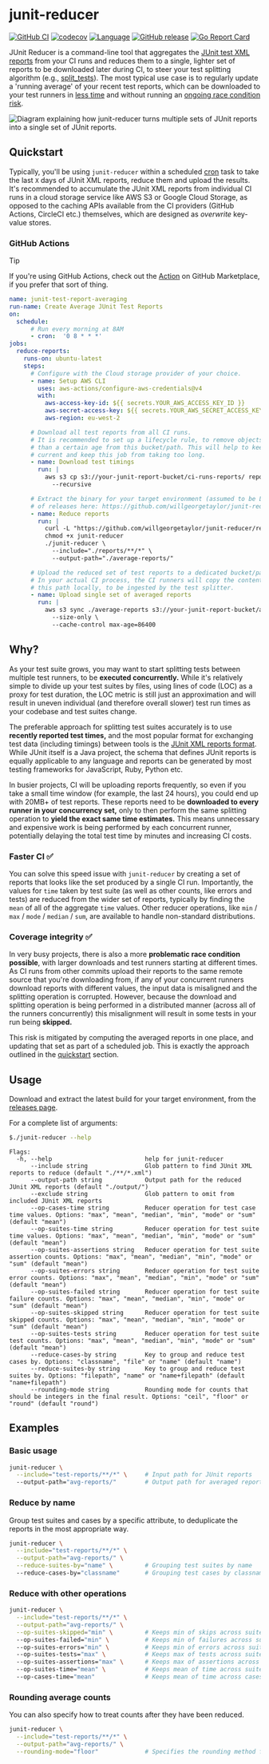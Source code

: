 # junit-reducer

[![GitHub CI](https://github.com/willgeorgetaylor/junit-reducer/actions/workflows/test.yml/badge.svg)](https://github.com/willgeorgetaylor/junit-reducer/actions/workflows/test.yml)
[![codecov](https://codecov.io/gh/willgeorgetaylor/junit-reducer/graph/badge.svg?token=08001J4XQH)](https://codecov.io/gh/willgeorgetaylor/junit-reducer)
[![Language](https://img.shields.io/badge/Language-Go-blue.svg)](https://golang.org/)
[![GitHub release](https://img.shields.io/github/tag/willgeorgetaylor/junit-reducer.svg?label=release)](https://github.com/willgeorgetaylor/junit-reducer/releases)
[![Go Report Card](https://goreportcard.com/badge/github.com/willgeorgetaylor/junit-reducer)](https://goreportcard.com/report/github.com/willgeorgetaylor/junit-reducer)

JUnit Reducer is a command-line tool that aggregates the [JUnit test XML reports](https://www.ibm.com/docs/en/developer-for-zos/14.1?topic=formats-junit-xml-format) from your CI runs and reduces them to a single, lighter set of reports to be downloaded later during CI, to steer your test splitting algorithm (e.g., [split_tests](https://github.com/marketplace/actions/split-tests)). The most typical use case is to regularly update a 'running average' of your recent test reports, which can be downloaded to your test runners in [less time](#faster-ci-) and without running an [ongoing race condition risk](#coverage-integrity-).

<picture>
  <source media="(prefers-color-scheme: dark)" srcset="./diagram-dark.png">
  <img alt="Diagram explaining how junit-reducer turns multiple sets of JUnit reports into a single set of JUnit reports." src="./diagram-light.png">
</picture>

## Quickstart

Typically, you'll be using `junit-reducer` within a scheduled [cron](https://docs.github.com/en/actions/using-workflows/events-that-trigger-workflows#schedule) task to take the last `X` days of JUnit XML reports, reduce them and upload the results. It's recommended to accumulate the JUnit XML reports from individual CI runs in a cloud storage service like AWS S3 or Google Cloud Storage, as opposed to the caching APIs available from the CI providers (GitHub Actions, CircleCI etc.) themselves, which are designed as _overwrite_ key-value stores.

### GitHub Actions

> [!TIP]
> If you're using GitHub Actions, check out the [Action](https://github.com/marketplace/actions/reduce-junit-xml-test-reports) on GitHub Marketplace, if you prefer that sort of thing.

```yaml
name: junit-test-report-averaging
run-name: Create Average JUnit Test Reports
on:
  schedule:
      # Run every morning at 8AM
      - cron:  '0 8 * * *'
jobs:
  reduce-reports:
    runs-on: ubuntu-latest
    steps:
      # Configure with the Cloud storage provider of your choice.
      - name: Setup AWS CLI
        uses: aws-actions/configure-aws-credentials@v4
        with:
          aws-access-key-id: ${{ secrets.YOUR_AWS_ACCESS_KEY_ID }}
          aws-secret-access-key: ${{ secrets.YOUR_AWS_SECRET_ACCESS_KEY }}
          aws-region: eu-west-2

      # Download all test reports from all CI runs.
      # It is recommended to set up a lifecycle rule, to remove objects older
      # than a certain age from this bucket/path. This will help to keep the test reports
      # current and keep this job from taking too long.
      - name: Download test timings
        run: |
          aws s3 cp s3://your-junit-report-bucket/ci-runs-reports/ reports/ \
            --recursive

      # Extract the binary for your target environment (assumed to be Linux). See full list
      # of releases here: https://github.com/willgeorgetaylor/junit-reducer/releases
      - name: Reduce reports
        run: |
          curl -L "https://github.com/willgeorgetaylor/junit-reducer/releases/latest/download/junit-reducer_Linux_x86_64.tar.gz" | tar -xzf -
          chmod +x junit-reducer
          ./junit-reducer \
            --include="./reports/**/*" \
            --output-path="./average-reports/"

      # Upload the reduced set of test reports to a dedicated bucket/path.
      # In your actual CI process, the CI runners will copy the contents of
      # this path locally, to be ingested by the test splitter.
      - name: Upload single set of averaged reports
        run: |
          aws s3 sync ./average-reports s3://your-junit-report-bucket/average-reports/ \
            --size-only \
            --cache-control max-age=86400
```

## Why?

As your test suite grows, you may want to start splitting tests between multiple test runners, to be **executed concurrently.** While it's relatively simple to divide up your test suites by files, using lines of code (LOC) as a proxy for test duration, the LOC metric is still just an approximation and will result in uneven individual (and therefore overall slower) test run times as your codebase and test suites change.

The preferable approach for splitting test suites accurately is to use **recently reported test times,** and the most popular format for exchanging test data (including timings) between tools is the [JUnit XML reports format](https://www.ibm.com/docs/en/developer-for-zos/14.1?topic=formats-junit-xml-format). While JUnit itself is a Java project, the schema that defines JUnit reports is equally applicable to any language and reports can be generated by most testing frameworks for JavaScript, Ruby, Python etc.

In busier projects, CI will be uploading reports frequently, so even if you take a small time window (for example, the last 24 hours), you could end up with 20MB+ of test reports. These reports need to be **downloaded to every runner in your concurrency set,** only to then perform the same splitting operation to **yield the exact same time estimates.** This means unnecessary and expensive work is being performed by each concurrent runner, potentially delaying the total test time by minutes and increasing CI costs.

### Faster CI ✅

You can solve this speed issue with `junit-reducer` by creating a set of reports that looks like the set produced by a single CI run. Importantly, the values for `time` taken by test suite (as well as other counts, like errors and tests) are reduced from the wider set of reports, typically by finding the `mean` of all of the aggregate `time` values. Other reducer operations, like `min` / `max` / `mode` / `median` / `sum`, are available to handle non-standard distributions.

### Coverage integrity ✅

In very busy projects, there is also a more **problematic race condition possible**, with larger downloads and test runners starting at different times. As CI runs from other commits upload their reports to the same remote source that you're downloading from, if any of your concurrent runners download reports with different values, the input data is misaligned and the splitting operation is corrupted. However, because the download and splitting operation is being performed in a distributed manner (across all of the runners concurrently) this misalignment will result in some tests in your run being **skipped.**

This risk is mitigated by computing the averaged reports in one place, and updating that set as part of a scheduled job. This is exactly the approach outlined in the [quickstart](#quickstart) section.

## Usage

Download and extract the latest build for your target environment, from the [releases page](https://github.com/willgeorgetaylor/junit-reducer/releases).

For a complete list of arguments:

```bash
$./junit-reducer --help
```

```
Flags:
  -h, --help                          help for junit-reducer
      --include string                Glob pattern to find JUnit XML reports to reduce (default "./**/*.xml")
      --output-path string            Output path for the reduced JUnit XML reports (default "./output/")
      --exclude string                Glob pattern to omit from included JUnit XML reports
      --op-cases-time string          Reducer operation for test case time values. Options: "max", "mean", "median", "min", "mode" or "sum" (default "mean")
      --op-suites-time string         Reducer operation for test suite time values. Options: "max", "mean", "median", "min", "mode" or "sum" (default "mean")
      --op-suites-assertions string   Reducer operation for test suite assertion counts. Options: "max", "mean", "median", "min", "mode" or "sum" (default "mean")
      --op-suites-errors string       Reducer operation for test suite error counts. Options: "max", "mean", "median", "min", "mode" or "sum" (default "mean")
      --op-suites-failed string       Reducer operation for test suite failure counts. Options: "max", "mean", "median", "min", "mode" or "sum" (default "mean")
      --op-suites-skipped string      Reducer operation for test suite skipped counts. Options: "max", "mean", "median", "min", "mode" or "sum" (default "mean")
      --op-suites-tests string        Reducer operation for test suite test counts. Options: "max", "mean", "median", "min", "mode" or "sum" (default "mean")
      --reduce-cases-by string        Key to group and reduce test cases by. Options: "classname", "file" or "name" (default "name")
      --reduce-suites-by string       Key to group and reduce test suites by. Options: "filepath", "name" or "name+filepath" (default "name+filepath")
      --rounding-mode string          Rounding mode for counts that should be integers in the final result. Options: "ceil", "floor" or "round" (default "round")
```

## Examples

### Basic usage

```bash
junit-reducer \
  --include="test-reports/**/*" \     # Input path for JUnit reports
  --output-path="avg-reports/"        # Output path for averaged reports
```

### Reduce by name

Group test suites and cases by a specific attribute, to deduplicate the reports in the most appropriate way.

```bash
junit-reducer \
  --include="test-reports/**/*" \
  --output-path="avg-reports/" \
  --reduce-suites-by="name" \         # Grouping test suites by name
  --reduce-cases-by="classname"       # Grouping test cases by classname
```

### Reduce with other operations

```bash
junit-reducer \
  --include="test-reports/**/*" \
  --output-path="avg-reports/" \
  --op-suites-skipped="min" \         # Keeps min of skips across suites of same group
  --op-suites-failed="min" \          # Keeps min of failures across suites of same group
  --op-suites-errors="min" \          # Keeps min of errors across suites of same group
  --op-suites-tests="max" \           # Keeps max of tests across suites of same group
  --op-suites-assertions="max" \      # Keeps max of assertions across suites of same group
  --op-suites-time="mean" \           # Keeps mean of time across suites of same group
  --op-cases-time="mean"              # Keeps mean of time across cases of same group
```

### Rounding average counts

You can also specify how to treat counts after they have been reduced.

```bash
junit-reducer \
  --include="test-reports/**/*" \
  --output-path="avg-reports/" \
  --rounding-mode="floor"             # Specifies the rounding method for counts
```